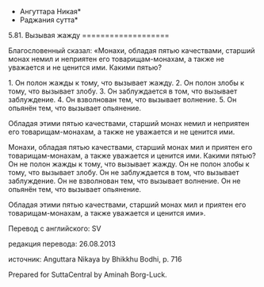 * Ангуттара Никая*
* Раджания сутта*

5\.81\. Вызывая жажду
\=\=\=\=\=\=\=\=\=\=\=\=\=\=\=\=\=\=\=

Благословенный сказал: «Монахи, обладая пятью качествами, старший монах немил и неприятен его товарищам\-монахам, а также не уважается и не ценится ими\. Какими пятью?

1\. Он полон жажды к тому, что вызывает жажду\.
2\. Он полон злобы к тому, что вызывает злобу\.
3\. Он заблуждается в том, что вызывает заблуждение\.
4\. Он взволнован тем, что вызывает волнение\.
5\. Он опьянён тем, что вызывает опьянение\.

Обладая этими пятью качествами, старший монах немил и неприятен его товарищам\-монахам, а также не уважается и не ценится ими\.

Монахи, обладая пятью качествами, старший монах мил и приятен его товарищам\-монахам, а также уважается и ценится ими\. Какими пятью? Он не полон жажды к тому, что вызывает жажду\. Он не полон злобы к тому, что вызывает злобу\. Он не заблуждается в том, что вызывает заблуждение\. Он не взволнован тем, что вызывает волнение\. Он не опьянён тем, что вызывает опьянение\.

Обладая этими пятью качествами, старший монах мил и приятен его товарищам\-монахам, а также уважается и ценится ими»\.

Перевод с английского: SV

редакция перевода: 26\.08\.2013

источник: Anguttara Nikaya by Bhikkhu Bodhi, p\. 716

Prepared for SuttaCentral by Aminah Borg\-Luck\.
